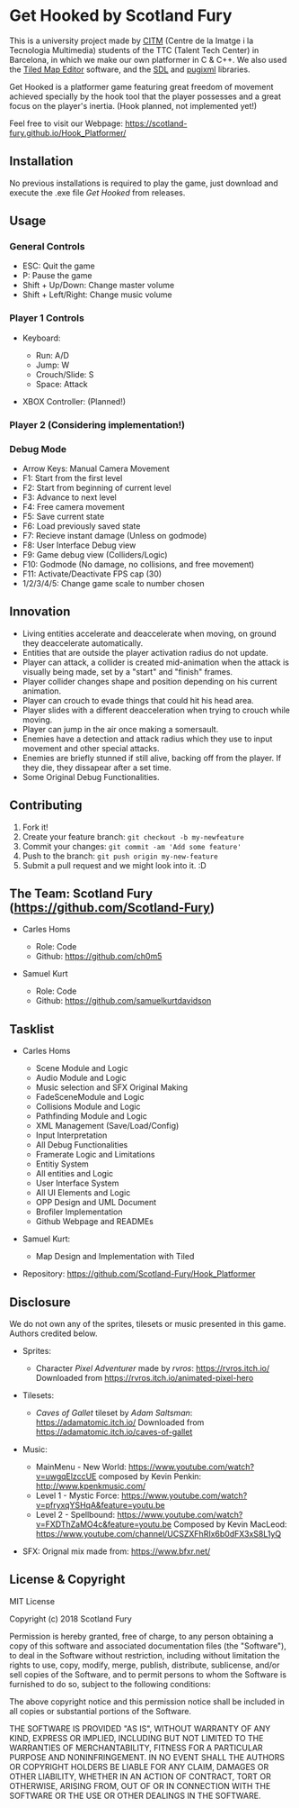 # Get Hooked by Scotland Fury

This is a university project made by [CITM](https://www.citm.upc.edu/ing/) (Centre de la Imatge i la Tecnologia Multimedia)
students of the TTC (Talent Tech Center) in Barcelona, in which we make our own platformer in C & C++.
We also used the [Tiled Map Editor](https://www.mapeditor.org/) software, and the [SDL](https://www.libsdl.org/)
and [pugixml](https://pugixml.org/) libraries.

Get Hooked is a platformer game featuring great freedom of movement achieved specially by the hook tool
that the player possesses and a great focus on the player's inertia. (Hook planned, not implemented yet!)

Feel free to visit our Webpage: https://scotland-fury.github.io/Hook_Platformer/

## Installation
No previous installations is required to play the game, just download and execute the .exe file *Get Hooked* from releases.

## Usage
### General Controls
- ESC: Quit the game
- P: Pause the game
- Shift + Up/Down: Change master volume
- Shift + Left/Right: Change music volume

### Player 1 Controls
- Keyboard:
	- Run: A/D
	- Jump: W
	- Crouch/Slide: S
	- Space: Attack
	
- XBOX Controller: (Planned!)

### Player 2 (Considering implementation!)

### Debug Mode
- Arrow Keys: Manual Camera Movement
- F1: Start from the first level
- F2: Start from beginning of current level
- F3: Advance to next level
- F4: Free camera movement
- F5: Save current state
- F6: Load previously saved state
- F7: Recieve instant damage (Unless on godmode)
- F8: User Interface Debug view
- F9: Game debug view (Colliders/Logic)
- F10: Godmode (No damage, no collisions, and free movement)
- F11: Activate/Deactivate FPS cap (30)
- 1/2/3/4/5: Change game scale to number chosen

## Innovation
- Living entities accelerate and deaccelerate when moving, on ground they deaccelerate automatically.
- Entities that are outside the player activation radius do not update.
- Player can attack, a collider is created mid-animation when the attack is visually being made, set by a "start" and "finish" frames.
- Player collider changes shape and position depending on his current animation.
- Player can crouch to evade things that could hit his head area.
- Player slides with a different deacceleration when trying to crouch while moving.
- Player can jump in the air once making a somersault.
- Enemies have a detection and attack radius which they use to input movement and other special attacks.
- Enemies are briefly stunned if still alive, backing off from the player. If they die, they dissapear after a set time.
- Some Original Debug Functionalities.

## Contributing
1. Fork it!
2. Create your feature branch: `git checkout -b my-newfeature`
3. Commit your changes: `git commit -am 'Add some
feature'`
4. Push to the branch: `git push origin my-new-feature`
5. Submit a pull request and we might look into it. :D

## The Team: Scotland Fury (https://github.com/Scotland-Fury)
- Carles Homs 
  - Role: Code
  - Github: https://github.com/ch0m5

- Samuel Kurt
  - Role: Code
  - Github: https://github.com/samuelkurtdavidson

## Tasklist
- Carles Homs
	- Scene Module and Logic
	- Audio Module and Logic
	- Music selection and SFX Original Making
	- FadeSceneModule and Logic
	- Collisions Module and Logic
	- Pathfinding Module and Logic
	- XML Management (Save/Load/Config)
	- Input Interpretation
	- All Debug Functionalities
	- Framerate Logic and Limitations
	- Entitiy System
	- All entities and Logic
	- User Interface System
	- All UI Elements and Logic
	- OPP Design and UML Document
	- Brofiler Implementation
	- Github Webpage and READMEs

- Samuel Kurt:
	- Map Design and Implementation with Tiled

- Repository: https://github.com/Scotland-Fury/Hook_Platformer

## Disclosure
We do not own any of the sprites, tilesets or music presented in this game. Authors credited below.

- Sprites: 
	- Character *Pixel Adventurer* made by *rvros*: https://rvros.itch.io/
		Downloaded from https://rvros.itch.io/animated-pixel-hero

- Tilesets:
	- *Caves of Gallet* tileset by *Adam Saltsman*: https://adamatomic.itch.io/
		Downloaded from https://adamatomic.itch.io/caves-of-gallet

- Music: 
	- MainMenu - New World: https://www.youtube.com/watch?v=uwgqElzccUE
		composed by Kevin Penkin: http://www.kpenkmusic.com/
	- Level 1 - Mystic Force: https://www.youtube.com/watch?v=pfryxqYSHqA&feature=youtu.be
	- Level 2 - Spellbound: https://www.youtube.com/watch?v=FXDThZaMO4c&feature=youtu.be
		Composed by Kevin MacLeod: https://www.youtube.com/channel/UCSZXFhRIx6b0dFX3xS8L1yQ

- SFX: Orignal mix made from: https://www.bfxr.net/
	
## License & Copyright 
MIT License

Copyright (c) 2018 Scotland Fury

Permission is hereby granted, free of charge, to any person obtaining a copy
of this software and associated documentation files (the "Software"), to deal
in the Software without restriction, including without limitation the rights
to use, copy, modify, merge, publish, distribute, sublicense, and/or sell
copies of the Software, and to permit persons to whom the Software is
furnished to do so, subject to the following conditions:

The above copyright notice and this permission notice shall be included in all
copies or substantial portions of the Software.

THE SOFTWARE IS PROVIDED "AS IS", WITHOUT WARRANTY OF ANY KIND, EXPRESS OR
IMPLIED, INCLUDING BUT NOT LIMITED TO THE WARRANTIES OF MERCHANTABILITY,
FITNESS FOR A PARTICULAR PURPOSE AND NONINFRINGEMENT. IN NO EVENT SHALL THE
AUTHORS OR COPYRIGHT HOLDERS BE LIABLE FOR ANY CLAIM, DAMAGES OR OTHER
LIABILITY, WHETHER IN AN ACTION OF CONTRACT, TORT OR OTHERWISE, ARISING FROM,
OUT OF OR IN CONNECTION WITH THE SOFTWARE OR THE USE OR OTHER DEALINGS IN THE
SOFTWARE.
